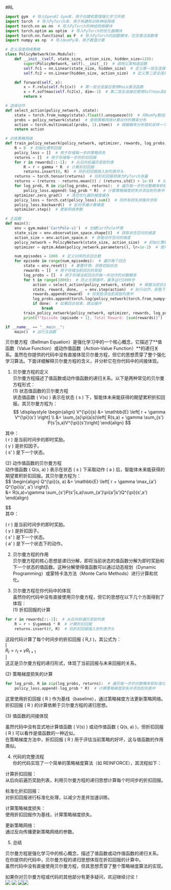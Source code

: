 #RL 

```python
import gym  # 导入OpenAI Gym库，用于创建和管理强化学习环境
import torch  # 导入PyTorch库，用于构建和训练神经网络
import torch.nn as nn  # 导入PyTorch的神经网络模块
import torch.optim as optim  # 导入PyTorch的优化器模块
import torch.nn.functional as F  # 导入PyTorch的函数模块，包含激活函数等
import numpy as np  # 导入NumPy库，用于数值计算

# 定义深度网络策略
class PolicyNetwork(nn.Module):
    def __init__(self, state_size, action_size, hidden_size=128):
        super(PolicyNetwork, self).__init__()  # 调用父类构造函数
        self.fc1 = nn.Linear(state_size, hidden_size)  # 定义第一层全连接层，输入大小为state_size，输出大小为hidden_size
        self.fc2 = nn.Linear(hidden_size, action_size)  # 定义第二层全连接层，输入大小为hidden_size，输出大小为action_size

    def forward(self, x):
        x = F.relu(self.fc1(x))  # 第一层全连接后使用ReLU激活函数
        x = F.softmax(self.fc2(x), dim=-1)  # 第二层全连接后使用Softmax函数，输出动作的概率分布
        return x

# 选择动作
def select_action(policy_network, state):
    state = torch.from_numpy(state).float().unsqueeze(0)  # 将NumPy数组转换为PyTorch张量，并增加一个维度（batch维度）
    probs = policy_network(state)  # 使用策略网络计算动作的概率分布
    action = torch.multinomial(probs, 1).item()  # 根据概率分布随机采样一个动作
    return action

# 训练策略网络
def train_policy_network(policy_network, optimizer, rewards, log_probs, gamma=0.99):
    R = 0  # 初始化累积回报
    policy_loss = []  # 用于存储每一步的策略损失
    returns = []  # 用于存储每一步的折扣回报
    for r in rewards[::-1]:  # 从后向前遍历奖励列表
        R = r + gamma * R  # 计算折扣回报
        returns.insert(0, R)  # 将折扣回报插入到列表开头
    returns = torch.tensor(returns)  # 将折扣回报转换为PyTorch张量
    returns = (returns - returns.mean()) / (returns.std() + 1e-9)  # 对折扣回报进行标准化处理
    for log_prob, R in zip(log_probs, returns):  # 遍历每一步的对数概率和标准化后的折扣回报
        policy_loss.append(-log_prob * R)  # 计算策略梯度损失并添加到列表中
    optimizer.zero_grad()  # 清空优化器的梯度缓存
    policy_loss = torch.cat(policy_loss).sum()  # 将所有损失拼接并求和
    policy_loss.backward()  # 反向传播计算梯度
    optimizer.step()  # 更新网络参数

# 主函数
def main():
    env = gym.make('CartPole-v1')  # 创建CartPole环境
    state_size = env.observation_space.shape[0]  # 获取状态空间的维度
    action_size = env.action_space.n  # 获取动作空间的维度
    policy_network = PolicyNetwork(state_size, action_size)  # 初始化策略网络
    optimizer = optim.Adam(policy_network.parameters(), lr=1e-2)  # 使用Adam优化器

    num_episodes = 1000  # 定义训练的总回合数
    for episode in range(num_episodes):  # 遍历每个回合
        state = env.reset()  # 重置环境，获取初始状态
        rewards = []  # 用于存储当前回合的奖励
        log_probs = []  # 用于存储当前回合的每一步动作的对数概率
        for t in range(1000):  # 防止无限循环，最多运行1000步
            action = select_action(policy_network, state)  # 根据当前状态选择动作
            state, reward, done, _ = env.step(action)  # 执行动作，获取下一个状态、奖励和是否结束的标志
            rewards.append(reward)  # 将奖励添加到奖励列表中
            log_probs.append(torch.log(policy_network(torch.from_numpy(state).float().unsqueeze(0))[0, action]))  # 计算当前动作的对数概率并添加到列表中
            if done:  # 如果回合结束，跳出循环
                break
        train_policy_network(policy_network, optimizer, rewards, log_probs)  # 训练策略网络
        print(f"Episode {episode + 1}, Total Reward: {sum(rewards)}")  # 打印当前回合的总奖励

if __name__ == "__main__":
    main()  # 运行主函数

```

贝尔曼方程（Bellman Equation）是强化学习中的一个核心概念，它描述了**值函数（Value Function）或动作值函数（Action-Value Function）**的递归关系。虽然在你提供的代码中没有直接体现贝尔曼方程，但它的思想贯穿了整个强化学习算法。下面详细解释贝尔曼方程的含义，并分析它在你代码中的间接体现。

1. 贝尔曼方程的定义  
贝尔曼方程描述了值函数或动作值函数的递归关系。以下是两种常见的贝尔曼方程形式：  
(1) 状态值函数的贝尔曼方程  
状态值函数 ( V(s) ) 表示在状态 ( s ) 下，智能体未来能获得的期望累积折扣回报。其贝尔曼方程为：  
$$
\displaystyle
\begin{align}
V^{\pi}(s) &= \mathbb{E} \left[ r + \gamma V^{\pi}(s') \right]  \\
&= \sum_{a}\pi(a|s)\left[ R(s,a) + \gamma \sum_{s'} P(s'|s,a)V^{\pi}(s')\right]
\end{align}
$$



其中：  
( r ) 是当前时间步的即时奖励。  
( $\gamma$ ) 是折扣因子。  
( s' ) 是下一个状态。

(2) 动作值函数的贝尔曼方程  
动作值函数 ( Q(s, a) ) 表示在状态 ( s ) 下采取动作 ( a ) 后，智能体未来能获得的期望累积折扣回报。其贝尔曼方程为：  
$$
\begin{align}
Q^{\pi}(s, a) &= \mathbb{E} \left[ r + \gamma \max_{a'} Q^{\pi}(s', a') \right]\\  
&= R(s,a)+\gamma \sum_{s'}P(s'|s,a)\sum_{a'}\pi(a'|s')Q^{\pi}(s',a')
\end{align}

$$  
其中：

( r ) 是当前时间步的即时奖励。  
( $\gamma$ ) 是折扣因子。  
( s' ) 是下一个状态。  
( a' ) 是下一个状态下的动作。

2. 贝尔曼方程的作用  
贝尔曼方程的核心思想是递归分解，即将当前状态的值函数分解为即时奖励和下一个状态的值函数。这种分解使得值函数可以通过动态规划（Dynamic Programming）或蒙特卡洛方法（Monte Carlo Methods）进行计算和优化。

3. 贝尔曼方程在你代码中的体现  
虽然你的代码中没有直接使用贝尔曼方程，但它的思想在以下几个方面得到了体现：  
(1) 折扣回报的计算

```python
for r in rewards[::-1]:  # 从后向前遍历奖励列表
    R = r + $\gamma$ * R  # 计算折扣回报
    returns.insert(0, R)  # 将折扣回报插入到列表开头

```

这段代码计算了每个时间步的折扣回报 ( R_t )，其公式为：  
[  
$R_t = r_t + \gamma R_{t+1}$  
]  
这正是贝尔曼方程的递归形式，体现了当前回报与未来回报的关系。

(2) 策略梯度损失的计算

```python
for log_prob, R in zip(log_probs, returns):  # 遍历每一步的对数概率和标准化后的折扣回报
    policy_loss.append(-log_prob * R)  # 计算策略梯度损失并添加到列表中
```

这里使用折扣回报 ( R ) 作为基线（baseline），通过策略梯度方法更新策略网络。  
折扣回报 ( R ) 的计算依赖于贝尔曼方程的递归思想。

(3) 值函数的间接体现

虽然代码中没有显式地计算值函数 ( V(s) ) 或动作值函数 ( Q(s, a) )，但折扣回报 ( R ) 可以看作是值函数的一种近似。  
在策略梯度方法中，折扣回报 ( R ) 用于评估当前策略的好坏，这与值函数的作用类似。

4. 代码的完整流程  
你的代码实现了一个简单的策略梯度算法（如 REINFORCE），其流程如下：

计算折扣回报：  
从后向前遍历奖励列表，利用贝尔曼方程的递归思想计算每个时间步的折扣回报。

标准化折扣回报：  
对折扣回报进行标准化处理，以减少方差并加速训练。

计算策略梯度损失：  
使用折扣回报作为基线，计算策略梯度损失。

更新策略网络：  
通过反向传播更新策略网络的参数。

5. 总结

贝尔曼方程是强化学习中的核心概念，描述了值函数或动作值函数的递归关系。  
在你提供的代码中，贝尔曼方程的递归思想体现在折扣回报的计算中。  
虽然代码中没有直接使用贝尔曼方程，但其思想贯穿了整个策略梯度算法的实现。

如果你对贝尔曼方程或代码的其他部分有更多疑问，欢迎继续讨论！  
![](https://raw.githubusercontent.com/Tendourisu/images/master/202501131343675.png) ![](https://raw.githubusercontent.com/Tendourisu/images/master/202501131343384.png) ![](https://raw.githubusercontent.com/Tendourisu/images/master/202501131344108.png)![](https://raw.githubusercontent.com/Tendourisu/images/master/202501131344331.png)
